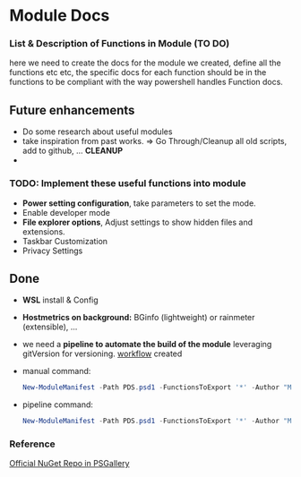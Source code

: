# Module Docs

### List & Description of Functions in Module (TO DO)
here we need to create the docs for the module we created, define all the functions etc etc, the specific docs for each function should be in the functions to be compliant with the way powershell handles Function docs.

## Future enhancements

- Do some research about useful modules
- take inspiration from past works. => Go Through/Cleanup all old scripts, add to github, ... **CLEANUP**
- 

### TODO: Implement these useful functions into module

- **Power setting configuration**, take parameters to set the mode.
- Enable developer mode
- **File explorer options**, Adjust settings to show hidden files and extensions.
- Taskbar Customization
- Privacy Settings


## Done

- **WSL** install & Config

- **Hostmetrics on background:** BGinfo (lightweight) or rainmeter (extensible), ...

- we need a **pipeline to automate the build of the module** leveraging gitVersion for versioning. [workflow](./../../.github/workflows/publish-ps-module.yaml)  created

- manual command:
    ````powershell
    New-ModuleManifest -Path PDS.psd1 -FunctionsToExport '*' -Author "MKTHEPLUGG" -Description 'Personal Deploy Script' -CompanyName 'meti.pro'
    ````
  
- pipeline command:
    ````powershell
    New-ModuleManifest -Path PDS.psd1 -FunctionsToExport '*' -Author "MKTHEPLUGG" -Description 'Personal Deploy Script' -CompanyName 'meti.pro'
    ````


### Reference

[Official NuGet Repo in PSGallery](https://www.powershellgallery.com/packages/PDS/)